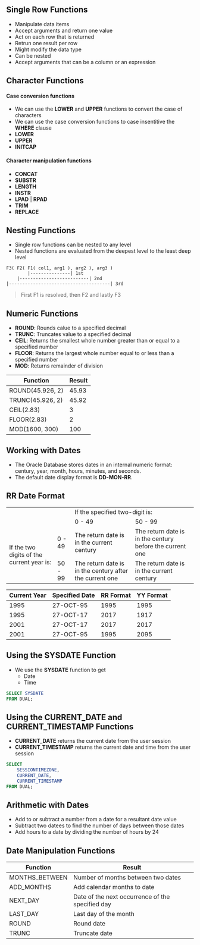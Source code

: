 ## Single Row Functions
- Manipulate data items
- Accept arguments and return one value
- Act on each row that is returned
- Retrun one result per row
- Might modify the data type
- Can be nested
- Accept arguments that can be a column or an expression

## Character Functions
#### Case conversion functions
- We can use the **LOWER** and **UPPER** functions to convert the case of characters
- We can use the case conversion functions to case insentitive the **WHERE** clause
- **LOWER**
- **UPPER**
- **INITCAP**

#### Character manipulation functions
- **CONCAT**
- **SUBSTR**
- **LENGTH**
- **INSTR**
- **LPAD** | **RPAD**
- **TRIM**
- **REPLACE**

## Nesting Functions
- Single row functions can be nested to any level
- Nested functions are evaluated from the deepest level to the least deep level
```
F3( F2( F1( col1, arg1 ), arg2 ), arg3 )
        |---------------| 1st
    |--------------------------| 2nd
|--------------------------------------| 3rd
```
> First F1 is resolved, then F2 and lastly F3

## Numeric Functions
- **ROUND**: Rounds calue to a specified decimal
- **TRUNC**: Truncates value to a specified decimal
- **CEIL**: Returns the smallest whole number greater than or equal to a specified number
- **FLOOR**: Returns the largest whole number equal to or less than a specified number
- **MOD**: Returns remainder of division

| Function | Result |
|----------|--------|
| ROUND(45.926, 2) | 45.93 |
| TRUNC(45.926, 2) | 45.92 |
| CEIL(2.83) | 3 |
| FLOOR(2.83) | 2 |
| MOD(1600, 300) | 100 |

## Working with Dates
- The Oracle Database stores dates in an internal numeric format: century, year, month, hours, minutes, and seconds.
- The default date display format is **DD-MON-RR**.

## RR Date Format
<table>
    <tr>
        <td colspan="2" rowspan="2"></td>
        <td colspan="2">If the specified two-digit is:</td>
    </tr>
    <tr>
        <td>0 - 49</td>
        <td>50 - 99</td>
    </tr>
    <tr>
        <td rowspan="2">If the two digits of the current year is:</td>
        <td>0 - 49</td>
        <td>The return date is in the current century</td>
        <td>The return date is in the century before the current one</td>
    </tr>
    <tr>
        <td>50 - 99</td>
        <td>The return date is in the century after the current one</td>
        <td>The return date is in the current century</td>
    </tr>
</table>

| Current Year | Specified Date | RR Format | YY Format |
|--------------|----------------|-----------|-----------|
|     1995     |   27-OCT-95    |   1995    |   1995    |
|     1995     |   27-OCT-17    |   2017    |   1917    |
|     2001     |   27-OCT-17    |   2017    |   2017    |
|     2001     |   27-OCT-95    |   1995    |   2095    |

## Using the SYSDATE Function
- We use the **SYSDATE** function to get
    - Date
    - Time

```sql
SELECT SYSDATE
FROM DUAL;
```

## Using the **CURRENT_DATE** and **CURRENT_TIMESTAMP** Functions
- **CURRENT_DATE** returns the current date from the user session
- **CURRENT_TIMESTAMP** returns the current date and time from the user session

```sql
SELECT
    SESSIONTIMEZONE,
    CURRENT_DATE,
    CURRENT_TIMESTAMP
FROM DUAL;
```

## Arithmetic with Dates
- Add to or subtract a number from a date for a resultant date value
- Subtract two datees to find the number of days between those dates
- Add hours to a date by dividing the number of hours by 24

## Date Manipulation Functions
| Function | Result |
|----------|--------|
| MONTHS_BETWEEN | Number of months between two dates |
| ADD_MONTHS | Add calendar months to date |
| NEXT_DAY | Date of the next occurrence of the specified day |
| LAST_DAY | Last day of the month |
| ROUND | Round date |
| TRUNC | Truncate date |
